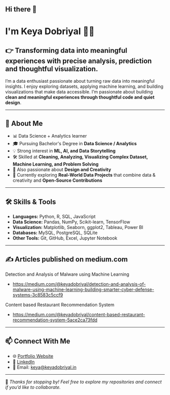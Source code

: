## Hi there 👋

# I'm Keya Dobriyal 👩‍💻
## 👉 Transforming data into meaningful experiences with precise analysis, prediction and thoughtful visualization.
I’m a data enthusiast passionate about turning raw data into meaningful insights. I enjoy exploring datasets, applying machine learning, and building visualizations that make data accessible.  I’m passionate about building **clean and meaningful experiences through thoughtful code and quiet design**.  

---

## 🚀 About Me  
- 📊 Data Science + Analytics learner  
- 🎓 Pursuing Bachelor's Degree in **Data Science / Analytics**  
- 💡 Strong interest in **ML, AI, and Data Storytelling**  
- 🛠️ Skilled at **Cleaning, Analyzing, Visualizing Complex Dataset, Machine Learning, and Problem Solving**  
- 🎨 Also passionate about **Design and Creativity**  
- 🌱 Currently exploring **Real-World Data Projects** that combine data & creativity and **Open-Source Contributions**  

---

## 🛠️ Skills & Tools  
- **Languages:** Python, R, SQL, JavaScript  
- **Data Science:** Pandas, NumPy, Scikit-learn, TensorFlow  
- **Visualization:** Matplotlib, Seaborn, ggplot2, Tableau, Power BI  
- **Databases:** MySQL, PostgreSQL, SQLite  
- **Other Tools:** Git, GitHub, Excel, Jupyter Notebook  

---

## ✍️ Articles published on medium.com
Detection and Analysis of Malware using Machine Learning
- https://medium.com/@keyadobriyal/detection-and-analysis-of-malware-using-machine-learning-building-smarter-cyber-defense-systems-3c8583c5ccf9

Content based Restaurant Recommendation System
- https://medium.com/@keyadobriyal/content-based-restaurant-recommendation-system-5ace2ca73fdd

---

## 📫 Connect With Me  
- 🌐 [Portfolio Website](https://keyadobriyal.in)  
- 💼 [LinkedIn](https://www.linkedin.com/in/keyadobriyal)  
- 📧 Email: keya@keyadobriyal.in  

---

🙏 *Thanks for stopping by! Feel free to explore my repositories and connect if you’d like to collaborate.*  
